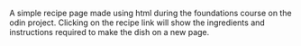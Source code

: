 A simple recipe page made using html during the foundations course on the odin project. Clicking on the recipe link will show the ingredients and instructions required to make the dish on a new page.
